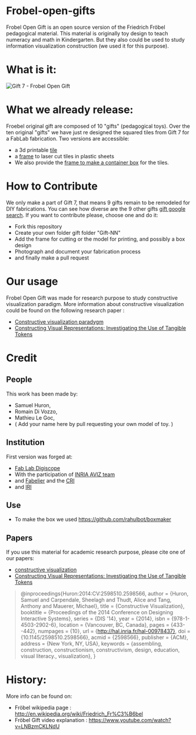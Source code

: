 Frobel-open-gifts
=======================

Frobel Open Gift is an open source version of the Friedrich Fröbel pedagogical material.
This material is originally toy design to teach numeracy and math in Kindergarten.
But they also could be used to study information visualization construction (we used it for this purpose). 

# What is it:
![Gift 7 - Frobel Open Gift](http://inria.github.io/frobel-open-gifts/2014-06-14_gift7_fens/media/20140614_002523.jpg)

# What we already release:

Froebel original gift are composed of 10 "gifts" (pedagogical toys). 
Over the ten original "gifts" we have just re designed the squared tiles from Gift 7 for a FabLab fabrication.
Two versions are accessible: 
* a 3d printable [tile](https://github.com/INRIA/frobel-open-gifts/blob/master/tangible-square-printable-model.stl)
* a [frame](https://github.com/INRIA/frobel-open-gifts/blob/master/Gift-7/romain_trame_tokens.cdr) to laser cut tiles in plastic sheets
* We also provide the [frame to make a container box](https://github.com/INRIA/frobel-open-gifts/blob/master/Gift-7/Backup_of_romain_boite_tokens_4-sam.cdr) for the tiles.

# How to Contribute 
We only make a part of Gift 7, that means 9 gifts remain to be remodeled for DIY fabrications. 
You can see how diverse are the 9 other gifts [gift google search](https://www.google.com/search?q=gift+froebel&espv=2&source=lnms&tbm=isch&sa=X&ei=ibqlU53CC4fJ8wHBnYDACA&ved=0CAYQ_AUoAQ&biw=1311&bih=956). If you want to contribute please, choose one and do it: 

* Fork this repository 
* Create your own folder gift folder "Gift-NN"
* Add the frame for cutting or the model for printing, and possibly a box design 
* Photograph and document your fabrication process 
* and finally make a pull request 

# Our usage 
Frobel Open Gift was made for research purpose to study constructive visualization paradigm. 
More information about constructive visualization could be found on the following research paper : 
* [Constructive visualization paradygm](http://hal.inria.fr/hal-00978437)
* [Constructing Visual Representations: Investigating the Use of Tangible Tokens](http://hal.inria.fr/hal-01024053) 


# Credit 

## People
This work has been made by:
* Samuel Huron, 
* Romain Di Vozzo, 
* Mathieu Le Goc, 
* ( Add your name here by pull requesting your own model of toy. )

## Institution 
First version was forged at: 
* [Fab Lab Digiscope](http://fablabdigiscope.wordpress.com)
* With the participation of [INRIA AVIZ team](http://www.aviz.fr)
* and [Fabelier](fabelier.org) and the [CRI](http://cri-paris.org/)
* and [IRI](http://www.iri.centrepompidou.fr)

## Use 
* To make the box we used https://github.com/rahulbot/boxmaker

## Papers
If you use this material for academic research purpose, please cite one of our papers: 

* [constructive visualization](http://hal.inria.fr/hal-00978437)
* [Constructing Visual Representations: Investigating the Use of Tangible Tokens](http://hal.inria.fr/hal-01024053) 

> @inproceedings{Huron:2014:CV:2598510.2598566,
>  author = {Huron, Samuel and Carpendale, Sheelagh and Thudt, Alice and Tang, Anthony and Mauerer, Michael},
>  title = {Constructive Visualization},
>  booktitle = {Proceedings of the 2014 Conference on Designing Interactive Systems},
>  series = {DIS '14},
>  year = {2014},
>  isbn = {978-1-4503-2902-6},
>  location = {Vancouver, BC, Canada},
>  pages = {433--442},
>  numpages = {10},
>  url = {http://hal.inria.fr/hal-00978437},
>  doi = {10.1145/2598510.2598566},
>  acmid = {2598566},
>  publisher = {ACM},
>  address = {New York, NY, USA},
>  keywords = {assembling, construction, constructionism, constructivism, design, education, visual literacy., visualization},
> } 


# History:
More info can be found on: 
* Fröbel wikipedia page : http://en.wikipedia.org/wiki/Friedrich_Fr%C3%B6bel
* Fröbel Gift video explanation : https://www.youtube.com/watch?v=LNBzmCKLNdU
